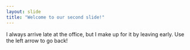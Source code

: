 ```yaml
---
layout: slide
title: "Welcome to our second slide!"
---
```

I always arrive late at the office, but I make up for it by leaving early.
Use the left arrow to go back!
